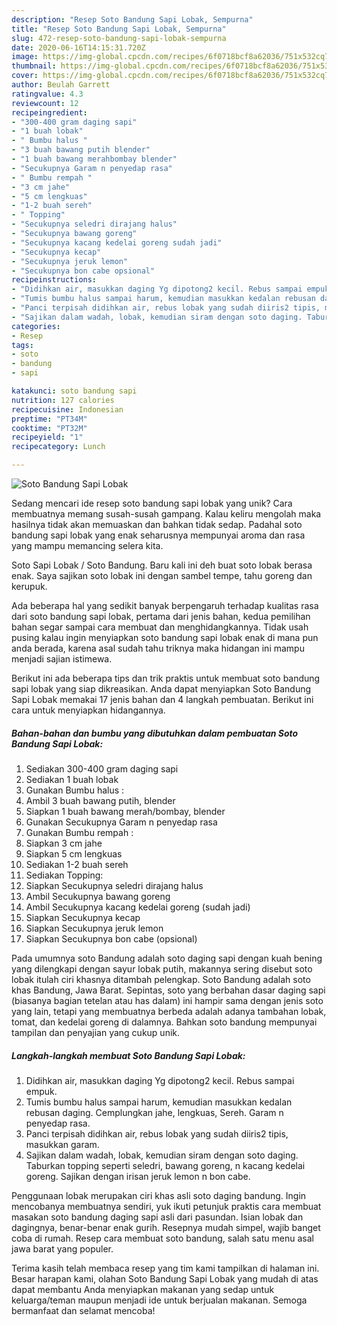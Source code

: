 ```yaml
---
description: "Resep Soto Bandung Sapi Lobak, Sempurna"
title: "Resep Soto Bandung Sapi Lobak, Sempurna"
slug: 472-resep-soto-bandung-sapi-lobak-sempurna
date: 2020-06-16T14:15:31.720Z
image: https://img-global.cpcdn.com/recipes/6f0718bcf8a62036/751x532cq70/soto-bandung-sapi-lobak-foto-resep-utama.jpg
thumbnail: https://img-global.cpcdn.com/recipes/6f0718bcf8a62036/751x532cq70/soto-bandung-sapi-lobak-foto-resep-utama.jpg
cover: https://img-global.cpcdn.com/recipes/6f0718bcf8a62036/751x532cq70/soto-bandung-sapi-lobak-foto-resep-utama.jpg
author: Beulah Garrett
ratingvalue: 4.3
reviewcount: 12
recipeingredient:
- "300-400 gram daging sapi"
- "1 buah lobak"
- " Bumbu halus "
- "3 buah bawang putih blender"
- "1 buah bawang merahbombay blender"
- "Secukupnya Garam n penyedap rasa"
- " Bumbu rempah "
- "3 cm jahe"
- "5 cm lengkuas"
- "1-2 buah sereh"
- " Topping"
- "Secukupnya seledri dirajang halus"
- "Secukupnya bawang goreng"
- "Secukupnya kacang kedelai goreng sudah jadi"
- "Secukupnya kecap"
- "Secukupnya jeruk lemon"
- "Secukupnya bon cabe opsional"
recipeinstructions:
- "Didihkan air, masukkan daging Yg dipotong2 kecil. Rebus sampai empuk."
- "Tumis bumbu halus sampai harum, kemudian masukkan kedalan rebusan daging. Cemplungkan jahe, lengkuas, Sereh. Garam n penyedap rasa."
- "Panci terpisah didihkan air, rebus lobak yang sudah diiris2 tipis, masukkan garam."
- "Sajikan dalam wadah, lobak, kemudian siram dengan soto daging. Taburkan topping seperti seledri, bawang goreng, n kacang kedelai goreng. Sajikan dengan irisan jeruk lemon n bon cabe."
categories:
- Resep
tags:
- soto
- bandung
- sapi

katakunci: soto bandung sapi 
nutrition: 127 calories
recipecuisine: Indonesian
preptime: "PT34M"
cooktime: "PT32M"
recipeyield: "1"
recipecategory: Lunch

---
```



![Soto Bandung Sapi Lobak](https://img-global.cpcdn.com/recipes/6f0718bcf8a62036/751x532cq70/soto-bandung-sapi-lobak-foto-resep-utama.jpg)

Sedang mencari ide resep soto bandung sapi lobak yang unik? Cara membuatnya memang susah-susah gampang. Kalau keliru mengolah maka hasilnya tidak akan memuaskan dan bahkan tidak sedap. Padahal soto bandung sapi lobak yang enak seharusnya mempunyai aroma dan rasa yang mampu memancing selera kita.

Soto Sapi Lobak / Soto Bandung. Baru kali ini deh buat soto lobak berasa enak. Saya sajikan soto lobak ini dengan sambel tempe, tahu goreng dan kerupuk.

Ada beberapa hal yang sedikit banyak berpengaruh terhadap kualitas rasa dari soto bandung sapi lobak, pertama dari jenis bahan, kedua pemilihan bahan segar sampai cara membuat dan menghidangkannya. Tidak usah pusing kalau ingin menyiapkan soto bandung sapi lobak enak di mana pun anda berada, karena asal sudah tahu triknya maka hidangan ini mampu menjadi sajian istimewa.


Berikut ini ada beberapa tips dan trik praktis untuk membuat soto bandung sapi lobak yang siap dikreasikan. Anda dapat menyiapkan Soto Bandung Sapi Lobak memakai 17 jenis bahan dan 4 langkah pembuatan. Berikut ini cara untuk menyiapkan hidangannya.

<!--inarticleads1-->

##### Bahan-bahan dan bumbu yang dibutuhkan dalam pembuatan Soto Bandung Sapi Lobak:

1. Sediakan 300-400 gram daging sapi
1. Sediakan 1 buah lobak
1. Gunakan  Bumbu halus :
1. Ambil 3 buah bawang putih, blender
1. Siapkan 1 buah bawang merah/bombay, blender
1. Gunakan Secukupnya Garam n penyedap rasa
1. Gunakan  Bumbu rempah :
1. Siapkan 3 cm jahe
1. Siapkan 5 cm lengkuas
1. Sediakan 1-2 buah sereh
1. Sediakan  Topping:
1. Siapkan Secukupnya seledri dirajang halus
1. Ambil Secukupnya bawang goreng
1. Ambil Secukupnya kacang kedelai goreng (sudah jadi)
1. Siapkan Secukupnya kecap
1. Siapkan Secukupnya jeruk lemon
1. Siapkan Secukupnya bon cabe (opsional)


Pada umumnya soto Bandung adalah soto daging sapi dengan kuah bening yang dilengkapi dengan sayur lobak putih, makannya sering disebut soto lobak itulah ciri khasnya ditambah pelengkap. Soto Bandung adalah soto khas Bandung, Jawa Barat. Sepintas, soto yang berbahan dasar daging sapi (biasanya bagian tetelan atau has dalam) ini hampir sama dengan jenis soto yang lain, tetapi yang membuatnya berbeda adalah adanya tambahan lobak, tomat, dan kedelai goreng di dalamnya. Bahkan soto bandung mempunyai tampilan dan penyajian yang cukup unik. 

<!--inarticleads2-->

##### Langkah-langkah membuat Soto Bandung Sapi Lobak:

1. Didihkan air, masukkan daging Yg dipotong2 kecil. Rebus sampai empuk.
1. Tumis bumbu halus sampai harum, kemudian masukkan kedalan rebusan daging. Cemplungkan jahe, lengkuas, Sereh. Garam n penyedap rasa.
1. Panci terpisah didihkan air, rebus lobak yang sudah diiris2 tipis, masukkan garam.
1. Sajikan dalam wadah, lobak, kemudian siram dengan soto daging. Taburkan topping seperti seledri, bawang goreng, n kacang kedelai goreng. Sajikan dengan irisan jeruk lemon n bon cabe.


Penggunaan lobak merupakan ciri khas asli soto daging bandung. Ingin mencobanya membuatnya sendiri, yuk ikuti petunjuk praktis cara membuat masakan soto bandung daging sapi asli dari pasundan. Isian lobak dan dagingnya, benar-benar enak gurih. Resepnya mudah simpel, wajib banget coba di rumah. Resep cara membuat soto bandung, salah satu menu asal jawa barat yang populer. 

Terima kasih telah membaca resep yang tim kami tampilkan di halaman ini. Besar harapan kami, olahan Soto Bandung Sapi Lobak yang mudah di atas dapat membantu Anda menyiapkan makanan yang sedap untuk keluarga/teman maupun menjadi ide untuk berjualan makanan. Semoga bermanfaat dan selamat mencoba!
